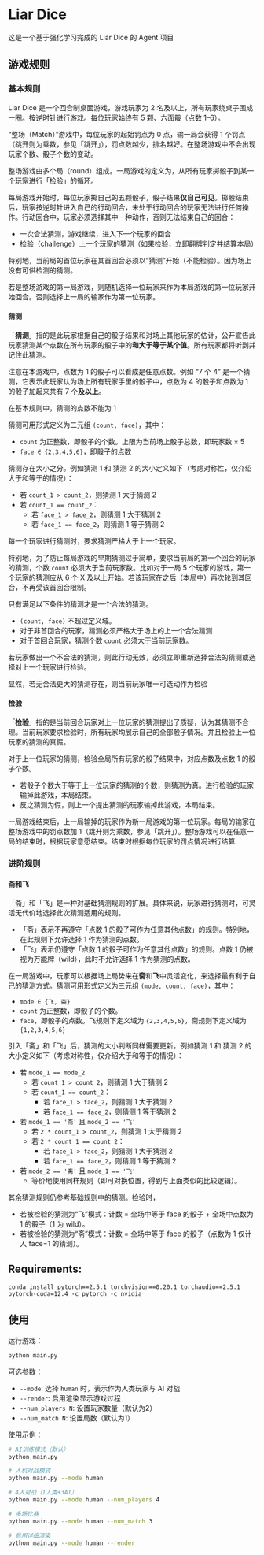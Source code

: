 # Liar Dice

这是一个基于强化学习完成的 Liar Dice 的 Agent 项目

## 游戏规则

### 基本规则

Liar Dice 是一个回合制桌面游戏，游戏玩家为 2 名及以上，所有玩家绕桌子围成一圈。按逆时针进行游戏。每位玩家始终有 5 颗、六面骰（点数 1–6）。

“整场（Match）”游戏中，每位玩家的起始罚点为 0 点，输一局会获得 1 个罚点（跳开则为乘数，参见「跳开」），罚点数越少，排名越好。在整场游戏中不会出现玩家个数、骰子个数的变动。

整场游戏由多个局（round）组成。一局游戏的定义为，从所有玩家掷骰子到某一个玩家进行「检验」的循环。

每局游戏开始时，每位玩家掷自己的五颗骰子，骰子结果**仅自己可见**。掷骰结束后，玩家按逆时针进入自己的行动回合，未处于行动回合的玩家无法进行任何操作。行动回合中，玩家必须选择其中一种动作，否则无法结束自己的回合：

- 一次合法猜测，游戏继续，进入下一个玩家的回合
- 检验（challenge）上一个玩家的猜测（如果检验，立即翻牌判定并结算本局）


特别地，当前局的首位玩家在其首回合必须以“猜测”开始（不能检验）。因为场上没有可供检测的猜测。

若是整场游戏的第一局游戏，则随机选择一位玩家来作为本局游戏的第一位玩家开始回合。否则选择上一局的输家作为第一位玩家。
#### 猜测

「**猜测**」指的是此玩家根据自己的骰子结果和对场上其他玩家的估计，公开宣告此玩家猜测某个点数在所有玩家的骰子中的**和大于等于某个值**。所有玩家都将听到并记住此猜测。

注意在本游戏中，点数为 1 的骰子可以看成是任意点数。例如 “7 个 4” 是一个猜测，它表示此玩家认为场上所有玩家手里的骰子中，点数为 4 的骰子和点数为 1 的骰子加起来共有 7 个**及以上**。

在基本规则中，猜测的点数不能为 1

猜测可用形式定义为二元组 `(count, face)`，其中：

- `count` 为正整数，即骰子的个数。上限为当前场上骰子总数，即玩家数 × 5
- `face ∈ {2,3,4,5,6}`，即骰子的点数

猜测存在大小之分。例如猜测 1 和 猜测 2 的大小定义如下（考虑对称性，仅介绍大于和等于的情况）：

- 若 `count_1 > count_2`，则猜测 1 大于猜测 2
- 若 `count_1 == count_2`：
	- 若 `face_1 > face_2`，则猜测 1 大于猜测 2
	- 若 `face_1 == face_2`，则猜测 1 等于猜测 2

每一个玩家进行猜测时，要求猜测严格大于上一个玩家。

特别地，为了防止每局游戏的早期猜测过于简单，要求当前局的第一个回合的玩家的猜测，个数 `count` 必须大于当前玩家数。比如对于一局 5 个玩家的游戏，第一个玩家的猜测应从 6 个 X 及以上开始。若该玩家在之后（本局中）再次轮到其回合，不再受该首回合限制。

只有满足以下条件的猜测才是一个合法的猜测。

- `(count, face)` 不超过定义域。
- 对于非首回合的玩家，猜测必须严格大于场上的上一个合法猜测
- 对于首回合玩家，猜测个数 `count` 必须大于当前玩家数。

若玩家做出一个不合法的猜测，则此行动无效，必须立即重新选择合法的猜测或选择对上一个玩家进行检验。

显然，若无合法更大的猜测存在，则当前玩家唯一可选动作为检验

#### 检验

「**检验**」指的是当前回合玩家对上一位玩家的猜测提出了质疑，认为其猜测不合理。当前玩家要求检验时，所有玩家均展示自己的全部骰子情况。并且检验上一位玩家的猜测的真假。

对于上一位玩家的猜测，检验全局所有玩家的骰子结果中，对应点数及点数 1 的骰子个数。

- 若骰子个数大于等于上一位玩家的猜测的个数，则猜测为真。进行检验的玩家输掉此游戏，本局结束。
- 反之猜测为假，则上一个提出猜测的玩家输掉此游戏，本局结束。

一局游戏结束后，上一局输掉的玩家作为新一局游戏的第一位玩家。每局的输家在整场游戏中的罚点数加 1（跳开则为乘数，参见「跳开」）。整场游戏可以在任意一局的结束时，根据玩家意愿结束。结束时根据每位玩家的罚点情况进行结算

### 进阶规则

#### 斋和飞

「斋」和「飞」是一种对基础猜测规则的扩展。具体来说，玩家进行猜测时，可灵活无代价地选择此次猜测适用的规则。

- 「斋」表示不再遵守「点数 1 的骰子可作为任意其他点数」的规则。特别地，在此规则下允许选择 1 作为猜测的点数。
- 「飞」表示仍遵守「点数 1 的骰子可作为任意其他点数」的规则。点数 1 仍被视为万能牌（wild），此时不允许选择 1 作为猜测的点数。

在一局游戏中，玩家可以根据场上局势来在**斋**和**飞**中灵活变化，来选择最有利于自己的猜测方式。猜测可用形式定义为三元组 `(mode, count, face)`，其中：

- `mode ∈ {飞, 斋}`
- `count` 为正整数，即骰子的个数。
- `face`，即骰子的点数。飞规则下定义域为 `{2,3,4,5,6}`，斋规则下定义域为 `{1,2,3,4,5,6}`

引入「斋」和「飞」后，猜测的大小判断同样需要更新。例如猜测 1 和 猜测 2 的大小定义如下（考虑对称性，仅介绍大于和等于的情况）：

- 若 `mode_1 == mode_2`
	- 若 `count_1 > count_2`，则猜测 1 大于猜测 2
	- 若 `count_1 == count_2`：
		- 若 `face_1 > face_2`，则猜测 1 大于猜测 2
		- 若 `face_1 == face_2`，则猜测 1 等于猜测 2
- 若 `mode_1 == '斋'` 且  `mode_2 == '飞'` 
	- 若 `2 * count_1 > count_2`，则猜测 1 大于猜测 2
	- 若 `2 * count_1 == count_2`：
		- 若 `face_1 > face_2`，则猜测 1 大于猜测 2
		- 若 `face_1 == face_2`，则猜测 1 等于猜测 2
- 若 `mode_2 == '斋'` 且  `mode_1 == '飞'` 
	- 等价地使用同样规则（即可对换位置，得到与上面类似的比较逻辑）。

其余猜测规则仍参考基础规则中的猜测。检验时，

- 若被检验的猜测为“飞”模式：计数 = 全场中等于 face 的骰子 + 全场中点数为 1 的骰子（1 为 wild）。
- 若被检验的猜测为“斋”模式：计数 = 全场中等于 face 的骰子（点数为 1 仅计入 face=1 的猜测）。

## Requirements:

```
conda install pytorch==2.5.1 torchvision==0.20.1 torchaudio==2.5.1 pytorch-cuda=12.4 -c pytorch -c nvidia
```

## 使用

运行游戏：

```bash
python main.py
```

可选参数：

- `--mode`: 选择 `human` 时，表示作为人类玩家与 AI 对战
- `--render`: 启用渲染显示游戏过程
- `--num_players N`: 设置玩家数量（默认为2）
- `--num_match N`: 设置局数（默认为1）

使用示例：

```bash
# AI训练模式（默认）
python main.py

# 人机对战模式
python main.py --mode human

# 4人对战（1人类+3AI）
python main.py --mode human --num_players 4

# 多场比赛
python main.py --mode human --num_match 3

# 启用详细渲染
python main.py --mode human --render
```
